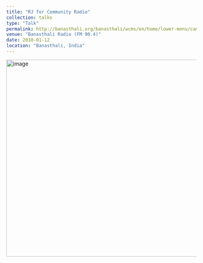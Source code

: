 ```yaml
---
title: "RJ for Community Radio"
collection: talks
type: "Talk"
permalink: http://banasthali.org/banasthali/wcms/en/home/lower-menu/campus-tour/communication/fmradio/BanasthaliRadio.html
venue: "Banasthali Radio (FM 90.4)"
date: 2010-01-12
location: "Banasthali, India"
---
```

<img width="520" alt="image" src="[https://github.com/Rachita028/Rachita028.github.io/images/radio.jpeg](https://github.com/Rachita028/Rachita028.github.io/blob/master/images/radio.jpeg)https://github.com/Rachita028/Rachita028.github.io/blob/master/images/radio.jpeg">


